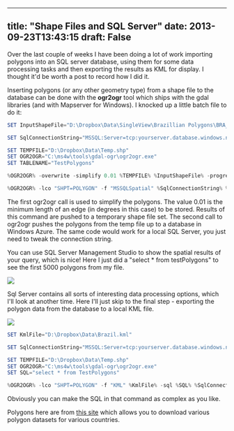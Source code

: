 
---
title: "Shape Files and SQL Server"
date: 2013-09-23T13:43:15
draft: False
---

Over the last couple of weeks I have been doing a lot of work importing polygons into an SQL server database, using them for some data processing tasks and then exporting the results as KML for display.  I thought it'd be worth a post to record how I did it.

Inserting polygons (or any other geometry type) from a shape file to the database can be done with the <strong>ogr2ogr</strong> tool which ships with the gdal libraries (and with Mapserver for Windows).  I knocked up a little batch file to do it:
```powershell
SET InputShapeFile="D:\Dropbox\Data\SingleView\Brazillian Polygons\BRA_adm3.shp"

SET SqlConnectionString="MSSQL:Server=tcp:yourserver.database.windows.net;Database=danTest;Uid=usernname@yourserver.database.windows.net;Pwd=yourpassword;"

SET TEMPFILE="D:\Dropbox\Data\Temp.shp"
SET OGR2OGR="C:\ms4w\tools\gdal-ogr\ogr2ogr.exe"
SET TABLENAME="TestPolygons"

%OGR2OGR% -overwrite -simplify 0.01 %TEMPFILE% %InputShapeFile% -progress

%OGR2OGR% -lco "SHPT=POLYGON" -f "MSSQLSpatial" %SqlConnectionString% %TEMPFILE% -nln %TABLENAME% -progress

```
The first ogr2ogr call is used to simplify the polygons.  The value 0.01 is the minimum length of an edge (in degrees in this case) to be stored.  Results of this command are pushed to a temporary shape file set. The second call to ogr2ogr pushes the polygons from the temp file up to a database in Windows Azure. The same code would work for a local SQL Server, you just need to tweak the connection string.

You can use SQL Server Management Studio to show the spatial results of your query, which is nice!  Here I just did a "select * from testPolygons" to see the first 5000 polygons from my file.

<a href="http://logicalgenetics.com/wp-content/uploads/2013/09/PolygonsInSqlServer.png"><img src="http://logicalgenetics.com/wp-content/uploads/2013/09/PolygonsInSqlServer.png"/></a>

Sql Server contains all sorts of interesting data processing options, which I'll look at another time.  Here I'll just skip to the final step - exporting the polygon data from the database to a local KML file.

<a href="http://logicalgenetics.com/wp-content/uploads/2013/09/polygonsInKml.jpg"><img src="http://logicalgenetics.com/wp-content/uploads/2013/09/polygonsInKml.jpg"/></a>
```powershell
SET KmlFile="D:\Dropbox\Data\Brazil.kml"

SET SqlConnectionString="MSSQL:Server=tcp:yourserver.database.windows.net;Database=danTest;Uid=usernname@yourserver.database.windows.net;Pwd=yourpassword;"

SET TEMPFILE="D:\Dropbox\Data\Temp.shp"
SET OGR2OGR="C:\ms4w\tools\gdal-ogr\ogr2ogr.exe"
SET SQL="select * from TestPolygons"

%OGR2OGR% -lco "SHPT=POLYGON" -f "KML" %KmlFile% -sql %SQL% %SqlConnectionString%  -progress

```
Obviously you can make the SQL in that command as complex as you like.

Polygons here are from <a href="http://www.diva-gis.org/gdata">this site</a> which allows you to download various polygon datasets for various countries.